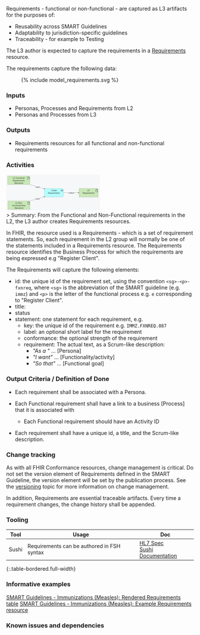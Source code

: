 Requirements - functional or non-functional - are captured as L3 artifacts for the purposes of:
* Reusability across SMART Guidelines
* Adaptability to jurisdiction-specific guidelines
* Traceability - for example to Testing

The L3 author is expected to capture the requirements in a [Requirements](https://worldhealthorganization.github.io/smart-base/StructureDefinition-SGRequirements.html) resource.

The requirements capture the following data:
<figure style = "width:25em">
  {% include model_requirements.svg %}
</figure>


### **Inputs** 

* Personas, Processes and Requirements from L2
* Personas and Processes from L3

### **Outputs**

* Requirements resources for all functional and non-functional requirements

### **Activities**
<img src="./l3_process_requirements.png" style="width:50%"/>
<br clear="all"/>
> Summary: From the Functional and Non-Functional requirements in the L2, the L3 author creates  Requirements resources.


In FHIR, the resource used is a Requirements - which is a set of requirement statements. So, each requirement in the L2 group will normally be one of the statements included in a Requirements resource. The Requirements resource identifies the Business Process for which the requirements are being expressed e.g "Register Client".

The Requirements will capture the following elements:
* id: the unique id of the requirement set, using the convention `<sg>-<p>-fxnreq`, where `<sg>` is the abbreviation of the SMART guideline (e.g. `immz`) and `<p>` is the letter of the functional process e.g. `e` corresponding to "Register Client".
* title: 
* status
* statement: one statement for each requirement, e.g. 
  * key: the unique id of the requirement e.g. `IMMZ.FXNREQ.087`
  * label: an optional short label for the requirement
  * conformance: the optional strength of the requirement
  * requirement: The actual text, as a Scrum-like description:
    * *"As a "* ... [Persona]
    * *"I want"* ... [Functionality/activity]
    * *"So that"* ... [Functional goal]

  

### **Output Criteria / Definition of Done**
* Each requirement shall be associated with a Persona.
* Each Functional requirement shall have a link to a business [Process] that it is associated with
  * Each Functional requirement should have an Activity ID

* Each requirement shall have a unique id, a title, and the Scrum-like description.


### **Change tracking**

As with all FHIR Conformance resources, change management is critical. Do not set the version element of Requirements defined in the SMART Guideline, the version element will be set by the publication process. See the [versioning](versioning.html) topic for more information on change management.

In addition, Requirements are essential traceable artifacts. Every time a requirement changes, the change history shall be appended.

### **Tooling**

| Tool | Usage | Doc |
| --- | ---| ---| 
| Sushi | Requirements can be authored in FSH syntax | [HL7 Spec](https://build.fhir.org/ig/HL7/fhir-shorthand/reference.html)<br/>[Sushi Documentation](https://fshschool.org) |
{:.table-bordered.full-width}  


### **Informative examples**


[SMART Guidelines - Immunizations (Measles): Rendered Requirements table](https://worldhealthorganization.github.io/smart-example-imz/functional-requirements.html)
[SMART Guidelines - Immunizations (Measles): Example Requirements resource](https://worldhealthorganization.github.io/smart-example-imz/Requirements-immz-e-fxnreq.html)

### **Known issues and dependencies**


